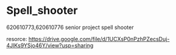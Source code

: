 # Spell_shooter
620610773,620610776 senior project spell shooter

resorce: https://drive.google.com/file/d/1UCXsP0nPzhPZecsDuj-4JlKs9YSjo46Y/view?usp=sharing
